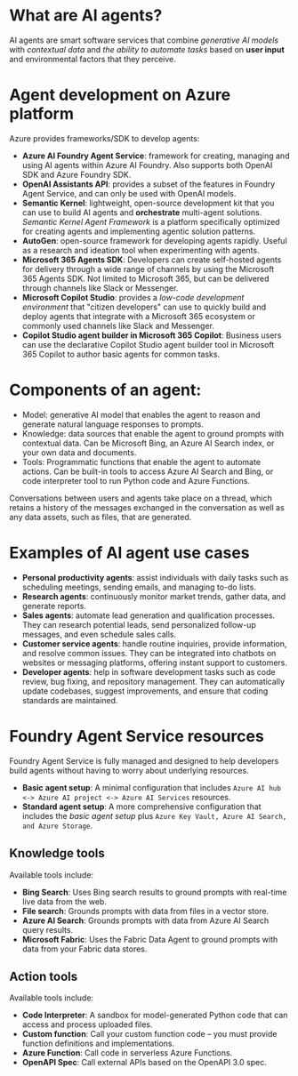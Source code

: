 # What are AI agents?

AI agents are smart software services that combine *generative AI models* with *contextual data* and *the ability to automate tasks* based on **user input** and environmental factors that they perceive.

# Agent development on Azure platform
Azure provides frameworks/SDK to develop agents:
- **Azure AI Foundry Agent Service**: framework for creating, managing and using AI agents within Azure AI Foundry. Also supports both OpenAI SDK and Azure Foundry SDK.
- **OpenAI Assistants API**: provides a subset of the features in Foundry Agent Service, and can only be used with OpenAI models.
- **Semantic Kernel**: lightweight, open-source development kit that you can use to build AI agents and **orchestrate** multi-agent solutions. *Semantic Kernel Agent Framework* is a platform specifically optimized for creating agents and implementing agentic solution patterns.
- **AutoGen**: open-source framework for developing agents rapidly. Useful as a research and ideation tool when experimenting with agents.
- **Microsoft 365 Agents SDK**: Developers can create self-hosted agents for delivery through a wide range of channels by using the Microsoft 365 Agents SDK. Not limited to Microsoft 365, but can be delivered through channels like Slack or Messenger.
- **Microsoft Copilot Studio**: provides a *low-code development environment* that "citizen developers" can use to quickly build and deploy agents that integrate with a Microsoft 365 ecosystem or commonly used channels like Slack and Messenger.
- **Copilot Studio agent builder in Microsoft 365 Copilot**: Business users can use the declarative Copilot Studio agent builder tool in Microsoft 365 Copilot to author basic agents for common tasks.

# Components of an agent:
- Model: generative AI model that enables the agent to reason and generate natural language responses to prompts.
- Knowledge: data sources that enable the agent to ground prompts with contextual data. Can be Microsoft Bing, an Azure AI Search index, or your own data and documents.
- Tools: Programmatic functions that enable the agent to automate actions. Can be built-in tools to access Azure AI Search and Bing, or code interpreter tool to run Python code and Azure Functions.

Conversations between users and agents take place on a thread, which retains a history of the messages exchanged in the conversation as well as any data assets, such as files, that are generated.


# Examples of AI agent use cases

- **Personal productivity agents**: assist individuals with daily tasks such as scheduling meetings, sending emails, and managing to-do lists.
- **Research agents**: continuously monitor market trends, gather data, and generate reports.
- **Sales agents**: automate lead generation and qualification processes. They can research potential leads, send personalized follow-up messages, and even schedule sales calls.
- **Customer service agents**: handle routine inquiries, provide information, and resolve common issues. They can be integrated into chatbots on websites or messaging platforms, offering instant support to customers.
- **Developer agents**: help in software development tasks such as code review, bug fixing, and repository management. They can automatically update codebases, suggest improvements, and ensure that coding standards are maintained.


# Foundry Agent Service resources
Foundry Agent Service is fully managed and designed to help developers build agents without having to worry about underlying resources.

- **Basic agent setup**: A minimal configuration that includes `Azure AI hub <-> Azure AI project <-> Azure AI Services` resources.
- **Standard agent setup**: A more comprehensive configuration that includes the *basic agent setup* plus `Azure Key Vault, Azure AI Search, and Azure Storage`.

## Knowledge tools
Available tools include:

- **Bing Search**: Uses Bing search results to ground prompts with real-time live data from the web.
- **File search**: Grounds prompts with data from files in a vector store.
- **Azure AI Search**: Grounds prompts with data from Azure AI Search query results.
- **Microsoft Fabric**: Uses the Fabric Data Agent to ground prompts with data from your Fabric data stores.

## Action tools
Available tools include:

- **Code Interpreter**: A sandbox for model-generated Python code that can access and process uploaded files.
- **Custom function**: Call your custom function code – you must provide function definitions and implementations.
- **Azure Function**: Call code in serverless Azure Functions.
- **OpenAPI Spec**: Call external APIs based on the OpenAPI 3.0 spec.